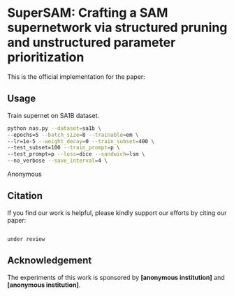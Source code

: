 # SuperSAM: Crafting a SAM supernetwork via structured pruning and unstructured parameter prioritization
This is the official implementation for the paper:


## Usage

Train supernet on SA1B dataset.

```bash
python nas.py --dataset=sa1b \
--epochs=5 --batch_size=8 --trainable=em \
--lr=1e-5 --weight_decay=0 --train_subset=400 \
--test_subset=100 --train_prompt=p \
--test_prompt=p --loss=dice --sandwich=lsm \
--no_verbose --save_interval=4 \
```


Anonymous

<!-- ## TODO

- [x] ViT pre-trained ckpts
- [x] ViT FL simulation scripts
- [x] Tensorboard logger
- [x] Elastic space APIs for system-heteo
- [x] Load ckpt high-level APIs
- [x] Simulation scripts on GLUE
- [x] ViT CIFAR-100 ckpts
- [x] High level API for real edge-FL
- [x] API for segment anything (SAM)
- [x] Evaluate Scripts for resource-aware models
- [ ] BERT-large, FLAN-T5 ckpts
- [ ] Simulation scripts on SQUAD
- [ ] ONNX and TensorRT APIs for edge
- [ ] Tiny fedlib -->

## Citation

If you find our work is helpful, please kindly support our efforts by citing our paper:

```

under review

```

## Acknowledgement

The experiments of this work is sponsored by **[anonymous institution]** and **[anonymous institution]**.

```

```
